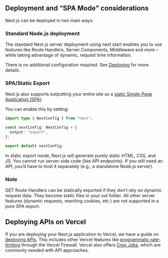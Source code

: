## Deployment and “SPA Mode” considerations

Next.js can be deployed in two main ways:

### Standard Node.js deployment

The standard Next.js server deployment using next start enables you to use features like Route Handlers, Server Components, Middleware and more – while taking advantage of dynamic, request time information.

There is no additional configuration required. See [Deploying](https://nextjs.org/docs/app/building-your-application/deploying) for more details.

### SPA/Static Export

Next.js also supports outputting your entire site as a [static Single-Page Application (SPA)](https://nextjs.org/docs/app/building-your-application/upgrading/single-page-applications).

You can enable this by setting:

```typescript
import type { NextConfig } from "next";

const nextConfig: NextConfig = {
  output: "export",
};

export default nextConfig;
```

In static export mode, Next.js will generate purely static HTML, CSS, and JS. You cannot run server-side code (like API endpoints). If you still need an API, you’d have to host it separately (e.g., a standalone Node.js server).

### Note

GET Route Handlers can be statically exported if they don’t rely on dynamic request data. They become static files in your out folder.
All other server features (dynamic requests, rewriting cookies, etc.) are not supported in a pure SPA export.

## Deploying APIs on Vercel

If you are deploying your Next.js application to Vercel, we have a guide on [deploying APIs](https://vercel.com/guides/hosting-backend-apis). This includes other Vercel features like [programmatic rate-limiting](https://vercel.com/docs/vercel-waf/rate-limiting-sdk) through the Vercel Firewall. Vercel also offers [Cron Jobs](https://vercel.com/docs/cron-jobs/manage-cron-jobs), which are commonly needed with API approaches.
